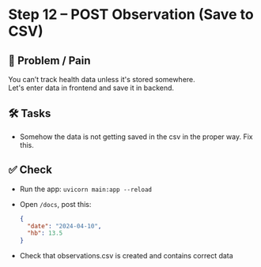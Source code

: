 Step 12 – POST Observation (Save to CSV)
========================================

💭 Problem / Pain  
-----------------
You can’t track health data unless it's stored somewhere.  
Let's enter data in frontend and save it in backend.

🛠️ Tasks  
---------
- Somehow the data is not getting saved in the csv in the proper way. Fix this.

✅ Check  
--------
- Run the app: `uvicorn main:app --reload`
- Open `/docs`, post this:

  ```json
  {
    "date": "2024-04-10",
    "hb": 13.5
  }
  ```
- Check that observations.csv is created and contains correct data